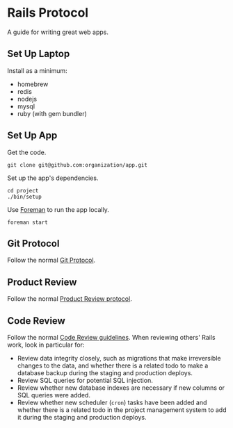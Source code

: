 Rails Protocol
==============

A guide for writing great web apps.

Set Up Laptop
-------------

Install as a minimum:

* homebrew
* redis
* nodejs
* mysql
* ruby (with gem bundler)

Set Up App
----------

Get the code.

    git clone git@github.com:organization/app.git

Set up the app's dependencies.

    cd project
    ./bin/setup

Use [Foreman](https://github.com/ddollar/foreman) to run the app locally.

    foreman start


Git Protocol
------------

Follow the normal [Git Protocol](/protocol/git).

Product Review
--------------

Follow the normal [Product Review protocol](/protocol/product-review).

Code Review
-----------

Follow the normal [Code Review guidelines](/code-review). When reviewing others'
Rails work, look in particular for:

* Review data integrity closely, such as migrations that make irreversible
  changes to the data, and whether there is a related todo to make a database
  backup during the staging and production deploys.
* Review SQL queries for potential SQL injection.
* Review whether new database indexes are necessary if new columns or SQL
  queries were added.
* Review whether new scheduler (`cron`) tasks have been added and whether there
  is a related todo in the project management system to add it during the
  staging and production deploys.
